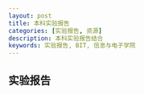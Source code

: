 ```yaml
---
layout: post
title: 本科实验报告
categories: [实验报告, 资源]
description: 本科实验报告结合
keywords: 实验报告, BIT, 信息与电子学院
---
```


## 实验报告
